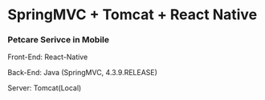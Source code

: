 # SpringMVC + Tomcat + React Native

### Petcare Serivce in Mobile

Front-End: React-Native

Back-End: Java (SpringMVC, 4.3.9.RELEASE)

Server: Tomcat(Local)